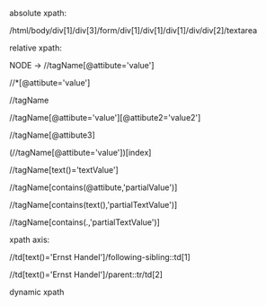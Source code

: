<tagName attribute="value" attribute2="value2" attribute3 >

</tagName>

absolute xpath:

/html/body/div[1]/div[3]/form/div[1]/div[1]/div[1]/div/div[2]/textarea

relative xpath:

NODE -> //tagName[@attibute='value']

//*[@attibute='value']

//tagName

//tagName[@attibute='value'][@attibute2='value2']

//tagName[@attibute3]

(//tagName[@attibute='value'])[index]

//tagName[text()='textValue']

//tagName[contains(@attibute,'partialValue')]

//tagName[contains(text(),'partialTextValue')]

//tagName[contains(.,'partialTextValue')]

xpath axis:

//td[text()='Ernst Handel']/following-sibling::td[1]

//td[text()='Ernst Handel']/parent::tr/td[2]

dynamic xpath